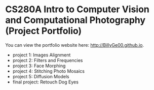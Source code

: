 # CS280A Intro to Computer Vision and Computational Photography (Project Portfolio)

You can view the portfolio website here: http://BillyGe00.github.io.

* project 1: Images Alignment
* project 2: Filters and Frequencies
* project 3: Face Morphing
* project 4: Stitching Photo Mosaics
* project 5: Diffusion Models
* final project: Retouch Dog Eyes
